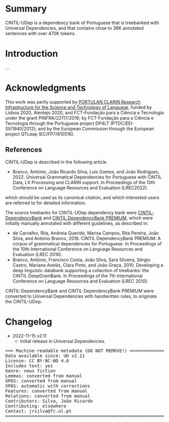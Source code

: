 # Summary

CINTIL-UDep is a dependency bank of Portuguese that is treebanked with Universal Dependencies, and that contains close to 38K annotated sentences with over 470K tokens.


# Introduction

...


# Acknowledgments

This work was partly supported by [PORTULAN CLARIN Research Infrastructure for the Science and Technology of Language](https://portulanclarin.net), funded by Lisboa 2020, Alentejo 2020, and FCT-Fundação para a Ciência e Tecnologia under the grant PINFRA/22117/2016; by FCT-Fundação para a Ciência e Tecnologia through the Portuguese project DP4LT (PTDC/EEI-SII/1940/2012); and by the European Commission through the European project QTLeap (EC/FP7/610516).


## References

CINTIL-UDep is described in the following article

* Branco, António, João Ricardo Silva, Luís Gomes, and João Rodrigues, 2022. Universal Grammatical Dependencies for Portuguese with CINTIL Data, LX Processing and CLARIN support. In Proceedings of the 13th Conference on Language Resources and Evaluation (LREC2022).

which should be used as its canonical citation, and which interested users are referred to for detailed information.

The source treebanks for CINTIL-UDep dependency bank were [CINTIL-DependencyBank](https://hdl.handle.net/21.11129/0000-000B-D31C-8) and [CINTIL DependencyBank PREMIUM](https://hdl.handle.net/21.11129/0000-000B-D378-0), which were initially manually annotated with different guidelines, as described in:

* de Carvalho, Rita, Andreia Querido, Marisa Campos, Rita Pereira, João Silva, and António Branco, 2016. CINTIL DependencyBank PREMIUM: A corpus of grammatical dependencies for Portuguese. In Proceedings of the 10th International Conference on Language Resources and Evaluation (LREC 2016).
* Branco, António, Francisco Costa, João Silva, Sara Silveira, Sérgio Castro, Mariana Avelãs, Clara Pinto, and João Graça, 2010. Developing a deep linguistic databank supporting a collection of treebanks: the CINTIL DeepGramBank. In Proceedings of the 7th International Conference on Language Resources and Evaluation (LREC 2010).

CINTIL-DependencyBank and CINTIL DependencyBank PREMIUM were converted to Universal Dependencies with handwritten rules, to originate the CINTIL-UDep.


# Changelog

* 2022-11-15 v2.11
  * Initial release in Universal Dependencies.


<pre>
=== Machine-readable metadata (DO NOT REMOVE!) ================================
Data available since: UD v2.11
License: CC BY-NC-ND 4.0
Includes text: yes
Genre: news fiction
Lemmas: converted from manual
UPOS: converted from manual
XPOS: automatic with corrections
Features: converted from manual
Relations: converted from manual
Contributors: Silva, João Ricardo
Contributing: elsewhere
Contact: jrsilva@fc.ul.pt
===============================================================================
</pre>
